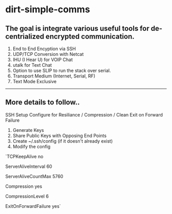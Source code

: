 # dirt-simple-comms

The goal is integrate various useful tools for de-centrialized encrypted communication.
----------------------------
1. End to End Encyption via SSH
2. UDP/TCP Conversion with Netcat
3. IHU (I Hear U) for VOIP Chat
4. utalk for Text Chat
5. Option to use SLIP to run the stack over serial.
6. Transport Medium (Internet, Serial, RF)
7. Text Mode Exclusive

----------------------------
More details to follow..
----------------------------

SSH Setup
Configure for Resiliance / Compression / Clean Exit on Forward Failure

1. Generate Keys
2. Share Public Keys with Opposing End Points
3. Create ~/.ssh/config (if it doesn't already exist)
4. Modify the config

`TCPKeepAlive no

ServerAliveInterval 60

ServerAliveCountMax 5760

Compression yes

CompressionLevel 6

ExitOnForwardFailure yes`

